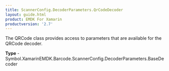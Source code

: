 ```yaml
---
title: ScannerConfig.DecoderParameters.QrCodeDecoder
layout: guide.html 
product: EMDK For Xamarin 
productversion: '2.7' 
---
```

The QRCode class provides access to parameters that are available for the QRCode decoder.

**Type** - Symbol.XamarinEMDK.Barcode.ScannerConfig.DecoderParameters.BaseDecoder



